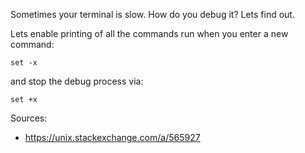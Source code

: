 

Sometimes your terminal is slow. How do you debug it? Lets find out. 


Lets enable printing of all the commands run when you enter a new command:

```
set -x
```

and stop the debug process via:
```
set +x
```

Sources:
 - https://unix.stackexchange.com/a/565927